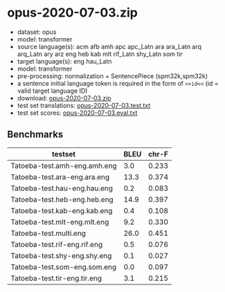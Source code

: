 # opus-2020-07-03.zip

* dataset: opus
* model: transformer
* source language(s): acm afb amh apc apc_Latn ara ara_Latn arq arq_Latn ary arz eng heb kab mlt rif_Latn shy_Latn som tir
* target language(s): eng hau_Latn
* model: transformer
* pre-processing: normalization + SentencePiece (spm32k,spm32k)
* a sentence initial language token is required in the form of `>>id<<` (id = valid target language ID)
* download: [opus-2020-07-03.zip](https://object.pouta.csc.fi/Tatoeba-MT-models/afa-eng/opus-2020-07-03.zip)
* test set translations: [opus-2020-07-03.test.txt](https://object.pouta.csc.fi/Tatoeba-MT-models/afa-eng/opus-2020-07-03.test.txt)
* test set scores: [opus-2020-07-03.eval.txt](https://object.pouta.csc.fi/Tatoeba-MT-models/afa-eng/opus-2020-07-03.eval.txt)

## Benchmarks

| testset               | BLEU  | chr-F |
|-----------------------|-------|-------|
| Tatoeba-test.amh-eng.amh.eng 	| 3.0 	| 0.233 |
| Tatoeba-test.ara-eng.ara.eng 	| 13.3 	| 0.374 |
| Tatoeba-test.hau-eng.hau.eng 	| 0.2 	| 0.083 |
| Tatoeba-test.heb-eng.heb.eng 	| 14.9 	| 0.397 |
| Tatoeba-test.kab-eng.kab.eng 	| 0.4 	| 0.108 |
| Tatoeba-test.mlt-eng.mlt.eng 	| 9.2 	| 0.330 |
| Tatoeba-test.multi.eng 	| 26.0 	| 0.451 |
| Tatoeba-test.rif-eng.rif.eng 	| 0.5 	| 0.076 |
| Tatoeba-test.shy-eng.shy.eng 	| 0.1 	| 0.027 |
| Tatoeba-test.som-eng.som.eng 	| 0.0 	| 0.097 |
| Tatoeba-test.tir-eng.tir.eng 	| 3.1 	| 0.215 |


